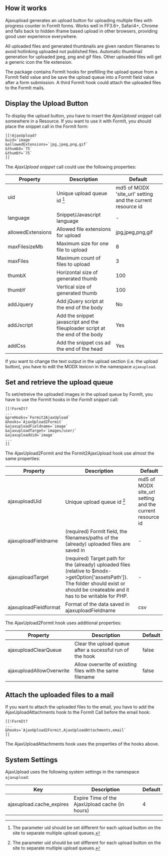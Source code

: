 ## How it works

Ajaxupload generates an upload button for uploading multiple files with progress
counter in FormIt forms. Works well in FF3.6+, Safari4+, Chrome and falls back to
hidden iframe based upload in other browsers, providing good user experience
everywhere.

All uploaded files and generated thumbnails are given random filenames to avoid
hotlinking uploaded not published files. Automatic thumbnail generation for
uploaded jpeg, png and gif files. Other uploaded files will get a generic icon
the file extension.

The package contains FormIt hooks for prefilling the upload queue from a FormIt
field value and be save the upload queue into a FormIt field value after a form
submission. A third FormIt hook could attach the uploaded files to the FormIt
mails.

## Display the Upload Button

To display the upload button, you have to insert the *AjaxUpload snippet* call
somewhere in a Resource. If you want to use it with FormIt, you should place the
snippet call in the FormIt form:

```
[[!AjaxUpload?
&uid=`image`
&allowedExtensions=`jpg,jpeg,png,gif`
&thumbX=`75`
&thumbY=`75`
]]
```

The *AjaxUpload snippet* call could use the following properties:

Property | Description | Default
---------|-------------|--------
uid | Unique upload queue id [^1] | md5 of MODX 'site_url' setting and the current resource id
language | Snippet/Javascript language | -
allowedExtensions | Allowed file extensions for upload | jpg,jpeg,png,gif
maxFilesizeMb | Maximum size for one file to upload | 8
maxFiles | Maximum count of files to upload | 3
thumbX | Horizontal size of generated thumb | 100
thumbY | Vertical size of generated thumb | 100
addJquery | Add jQuery script at the end of the body | No
addJscript | Add the snippet javascript and the fileuploader script at the end of the body | Yes
addCss | Add the snippet css ad the end of the head | Yes

If you want to change the text output in the upload section (i.e. the upload
button), you have to edit the MODX lexicon in the namespace `ajaxupload`.

## Set and retrieve the upload queue

To set/retreive the uploaded images in the upload queue by FormIt, you have to
use the FormIt hooks in the *FormIt snippet* call:

```
[[!FormIt?
...
&preHooks=`Formit2AjaxUpload`
&hooks=`AjaxUpload2Formit`
&ajaxuploadFieldname=`image`
&ajaxuploadTarget=`images/user/`
&ajaxuploadUid=`image`
...
]]
```

The AjaxUpload2Formit and the Formit2AjaxUpload hook use almost the same properties:

Property | Description | Default
---------|-------------|--------
ajaxuploadUid | Unique upload queue id [^1] | md5 of MODX site_url setting and the current resource id
ajaxuploadFieldname | (required) FormIt field, the filenames/paths of the (already) uploaded files are saved in | -
ajaxuploadTarget | (required) Target path for the (already) uploaded files (relative to $modx->getOption['assetsPath']). The folder should exist or should be createable and it has to be writable for PHP. | -
ajaxuploadFieldformat | Format of the data saved in ajaxuploadFieldname | csv

The AjaxUpload2Formit hook uses additional properties:

Property | Description | Default
---------|-------------|--------
ajaxuploadClearQueue | Clear the upload queue after a sucessful run of the hook | false
ajaxuploadAllowOverwrite | Allow overwrite of existing files with the same filename | false

## Attach the uploaded files to a mail

If you want to attach the uploaded files to the email, you have to add the
AjaxUploadAttachments hook to the FormIt Call before the email hook:

```
[[!FormIt?
...
&hooks=`AjaxUpload2Formit,AjaxUploadAttachments,email`
]]
```

The AjaxUploadAttachments hook uses the properties of the hooks above.

[^1]: The parameter uid should be set different for each upload button on the site to separate multiple upload queues.

## System Settings

AjaxUpload uses the following system settings in the namespace `ajaxupload`:

Key | Description | Default
----|-------------|--------
ajaxupload.cache_expires | Expire Time of the AjaxUpload cache (in hours) | 4
